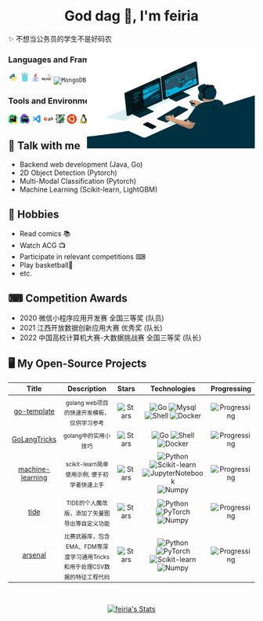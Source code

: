 <h1 style="text-align: center">God dag 👋,  I'm feiria </h1>

✨ 不想当公务员的学生不是好码农
<br>
<div style="position: relative">
    <img style="width: 343px; height: 200px; position: absolute; right: 0" alt="GIF" src="assets/code.gif" title="do it best!">
</div>

<h3>Languages and Frameworks</h3>

<code><img height="20" src="https://raw.githubusercontent.com/github/explore/80688e429a7d4ef2fca1e82350fe8e3517d3494d/topics/python/python.png" alt="Python" title="Python"></code>
<code><img height="20" src="assets/golang.png" alt="GoLang" title="GoLang"></code>
<code><img height="20" src="assets/java-logo.png" alt="Java" title="Java"></code>
<code><img height="20" src="assets/mysql.png" alt="Mysql" title="Mysql"></code>
<code><img height="20" src="https://user-images.githubusercontent.com/29084184/218291328-d57affa6-dba3-4ba1-90ff-25cb273fcd84.png" alt="MongoDB" title="MongoDB"></code>
<code><img height="20" src="assets/pytorch-logo.png" alt="PyTorch" title="PyTorch"></code>
<code><img height="20" src="assets/spring-logo.png" alt="Spring" title="Spring"></code>


<h3>Tools and Environments</h3>

<code><img height="20" src="assets/pycharm.svg" alt="PyCharm" title="PyCharm"></code>
<code><img height="20" src="assets/goland.svg" alt="Goland" title="Goland"></code>
<code><img height="20" src="assets/vscode.png" alt="vscode" title="Goland"></code>
<code><img height="20" src="https://raw.githubusercontent.com/github/explore/80688e429a7d4ef2fca1e82350fe8e3517d3494d/topics/git/git.png" alt="Git" title="Git"></code>
<code><img height="20" src="https://raw.githubusercontent.com/github/explore/80688e429a7d4ef2fca1e82350fe8e3517d3494d/topics/vim/vim.png" alt="Vim" title="Vim"></code>
<code><img height="20" src="https://raw.githubusercontent.com/github/explore/80688e429a7d4ef2fca1e82350fe8e3517d3494d/topics/ubuntu/ubuntu.png" alt="Ubuntu" title="Ubuntu"></code>
<code><img height="20" src="https://raw.githubusercontent.com/github/explore/80688e429a7d4ef2fca1e82350fe8e3517d3494d/topics/linux/linux.png" alt="Linux" title="Linux"></code>
<code><img height="20" src="https://raw.githubusercontent.com/github/explore/80688e429a7d4ef2fca1e82350fe8e3517d3494d/topics/docker/docker.png" alt="Docker" title="Docker"></code>

## 💬 Talk with me
- Backend web development (Java, Go)
- 2D Object Detection (Pytorch)
- Multi-Modal Classification (Pytorch)
- Machine Learning (Scikit-learn, LightGBM)


## 📅 Hobbies
- Read comics 📚
- Watch ACG 📺
- Participate in relevant competitions ⌨
- Play basketball🏀
- etc.


## ⌨ Competition Awards
- 2020 微信小程序应用开发赛 全国三等奖 (队员)
- 2021 江西开放数据创新应用大赛 优秀奖 (队长)
- 2022 中国高校计算机大赛-大数据挑战赛 全国三等奖 (队长)

[PyTorch]:https://img.shields.io/badge/PyTorch-black?style=flat-square&logo=pytorch
[Pandas]:https://img.shields.io/badge/Pandas-black?style=flat-square&logo=pandas
[Scikit-learn]:https://img.shields.io/badge/Scikit-learn-black?style=flat-square&logo=scikit-learn
[SciPy]:https://img.shields.io/badge/SciPy-black?style=flat-square&logo=scipy
[NumPy]:https://img.shields.io/badge/NumPy-black?style=flat-square&logo=numpy
[Python]:https://img.shields.io/badge/Python-black?style=flat-square&logo=python
[Go]:https://img.shields.io/badge/Go-black?style=flat-square&logo=go
[Shell]:https://img.shields.io/badge/Shell-black?style=flat-square&logo=shell
[Mysql]:https://img.shields.io/badge/Mysql-black?style=flat-square&logo=Mysql
[Markdown]:https://img.shields.io/badge/Markdown-black?style=flat-square&logo=markdown
[JupyterNotebook]:https://img.shields.io/badge/Jupyter-black?style=flat-square&logo=jupyter
[Docker]:https://img.shields.io/badge/Docker-black?style=flat-square&logo=docker

## 🖥️ My Open-Source Projects
|                             Title                              |                       Description                        |                                                          Stars                                                          |                                          Technologies                                           |                                          Progressing                                          |
|:--------------------------------------------------------------:|:--------------------------------------------------------:|:-----------------------------------------------------------------------------------------------------------------------:|:-----------------------------------------------------------------------------------------------:|:---------------------------------------------------------------------------------------------:|
|      [go-template](https://github.com/feiria/go-tempalte)      |         <sub> golang web项目的快速开发模板，仅供学习参考 </sub>          |   <img alt="Stars" src="https://img.shields.io/github/stars/feiria/go-template?style=flat-square&labelColor=black"/>    |                  ![Go][Go] ![Mysql][Mysql] ![Shell][Shell]  ![Docker][Docker]                   | <img alt="Progressing" src="https://img.shields.io/badge/progress-10%25-green&logo=github"/>  |
|     [GoLangTricks](https://github.com/feiria/GoLangTricks)     |                 <sub>golang中的实用小技巧</sub>                 |   <img alt="Stars" src="https://img.shields.io/github/stars/feiria/GoLangTricks?style=flat-square&labelColor=black"/>   |                          ![Go][Go] ![Shell][Shell]  ![Docker][Docker]                           | <img alt="Progressing" src="https://img.shields.io/badge/progress-20%25-green&logo=github"/>  |
| [machine-learning](https://github.com/feiria/machine-learning) |         <sub>scikit-learn简单使用示例, 便于初学者快速上手</sub>         | <img alt="Stars" src="https://img.shields.io/github/stars/feiria/machine_learning?style=flat-square&labelColor=black"/> | ![Python][Python] ![Scikit-learn][PyTorch]  ![JupyterNotebook][JupyterNotebook] ![Numpy][Numpy] | <img alt="Progressing" src="https://img.shields.io/badge/progress-100%25-green&logo=github"/> |
|             [tide](https://github.com/feiria/tide)             |           <sub>TIDE的个人魔改版，添加了矢量图导出等自定义功能</sub>           |       <img alt="Stars" src="https://img.shields.io/github/stars/feiria/tide?style=flat-square&labelColor=black"/>       |                     ![Python][Python] ![PyTorch][PyTorch]  ![Numpy][Numpy]                      | <img alt="Progressing" src="https://img.shields.io/badge/progress-100%25-green&logo=github"/> |
|          [arsenal](https://github.com/feiria/arsenal)          | <sub>比赛武器库，包含EMA、FDM等深度学习通用Tricks和用于处理CSV数据的特征工程代码</sub> |     <img alt="Stars" src="https://img.shields.io/github/stars/feiria/arsenal?style=flat-square&labelColor=black"/>      |         ![Python][Python] ![PyTorch][PyTorch] ![Scikit-learn][PyTorch] ![Numpy][Numpy]          |  <img alt="Progressing" src="https://img.shields.io/badge/progress-0%25-green&logo=github"/>  |


<br>

<p style="text-align: center">
  <a href="https://github.com/feiria" class="rich-diff-level-one">
    <img src="https://github-readme-stats.vercel.app/api?username=feiria" alt="feiria's Stats" >
  </a>
</p>
